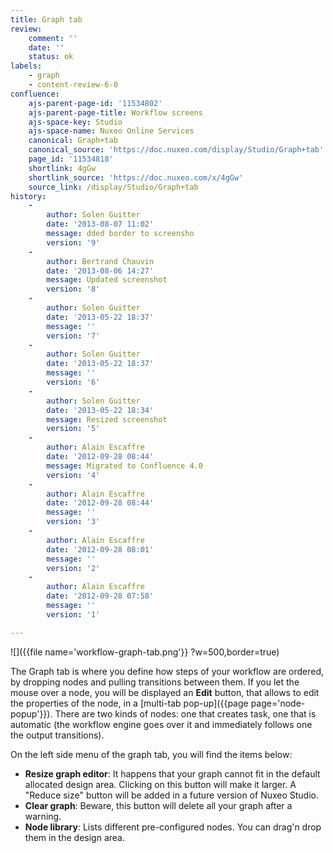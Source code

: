 ```yaml
---
title: Graph tab
review:
    comment: ''
    date: ''
    status: ok
labels:
    - graph
    - content-review-6-0
confluence:
    ajs-parent-page-id: '11534802'
    ajs-parent-page-title: Workflow screens
    ajs-space-key: Studio
    ajs-space-name: Nuxeo Online Services
    canonical: Graph+tab
    canonical_source: 'https://doc.nuxeo.com/display/Studio/Graph+tab'
    page_id: '11534818'
    shortlink: 4gGw
    shortlink_source: 'https://doc.nuxeo.com/x/4gGw'
    source_link: /display/Studio/Graph+tab
history:
    - 
        author: Solen Guitter
        date: '2013-08-07 11:02'
        message: dded border to screensho
        version: '9'
    - 
        author: Bertrand Chauvin
        date: '2013-08-06 14:27'
        message: Updated screenshot
        version: '8'
    - 
        author: Solen Guitter
        date: '2013-05-22 18:37'
        message: ''
        version: '7'
    - 
        author: Solen Guitter
        date: '2013-05-22 18:37'
        message: ''
        version: '6'
    - 
        author: Solen Guitter
        date: '2013-05-22 18:34'
        message: Resized screenshot
        version: '5'
    - 
        author: Alain Escaffre
        date: '2012-09-28 08:44'
        message: Migrated to Confluence 4.0
        version: '4'
    - 
        author: Alain Escaffre
        date: '2012-09-28 08:44'
        message: ''
        version: '3'
    - 
        author: Alain Escaffre
        date: '2012-09-28 08:01'
        message: ''
        version: '2'
    - 
        author: Alain Escaffre
        date: '2012-09-28 07:58'
        message: ''
        version: '1'

---
```

![]({{file name='workflow-graph-tab.png'}} ?w=500,border=true)

The Graph tab is where you define how steps of your workflow are ordered, by dropping nodes and pulling transitions between them. If you let the mouse over a node, you will be displayed an **Edit** button, that allows to edit the properties of the node, in a [multi-tab pop-up]({{page page='node-popup'}}). There are two kinds of nodes: one that creates task, one that is automatic (the workflow engine goes over it and immediately follows one the output transitions).

On the left side menu of the graph tab, you will find the items below:

*   **Resize graph editor**: It happens that your graph cannot fit in the default allocated design area. Clicking on this button will make it larger. A "Reduce size" button will be added in a future version of Nuxeo Studio.
*   **Clear graph**: Beware, this button will delete all your graph after a warning.
*   **Node library**: Lists different pre-configured nodes. You can drag'n drop them in the design area.